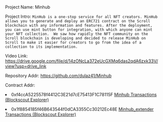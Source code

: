Project Name: Minhub

Project Intro: ```MinHub is a one-stop service for all NFT creators. MinHub allows you to generate and deploy an ERC721 contract on the Scroll blockchain with any information and features. After the deployment, you can use mint button for integration, with which anyone can mint your NFT collection. 
We saw how rapidly the NFT community on the Scroll blockchain is developing and decided to release MinHub on Scroll to make it easier for creators to go from the idea of a collection to its implementation.```

Video Link: https://drive.google.com/file/d/14zONcLa372eUcGXMq6das2qdA6zxk33V/view?usp=drive_link

Repository Addr: https://github.com/dulaz41/Minhub

Contract Addr: <li>0xf4ccA5225578f4412C3E21d7cE75413F1C78115F <a href=https://sepolia-blockscout.scroll.io/address/0xf4ccA5225578f4412C3E21d7cE75413F1C78115F/contracts#address-tabs>Minhub Transactions (Blockscout Explorer)</a></li>
<li>0x1f8854185f46B643544f0dCA3355Cc30212Ec48E <a href=https://sepolia-blockscout.scroll.io/address/0xE22953F947490a6e4930ef5359Ea3c357aB01623/contracts#address-tabs>Minhub_extender Transactions (Blockscout Explorer)</a></li>
